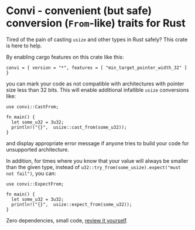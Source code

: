 # Convi - convenient (but safe) conversion (`From`-like) traits for Rust


Tired of the pain of casting `usize` and other types in Rust safely? This crate is here to help.

By enabling cargo features on this crate like this:

```norust
convi = { version = "*", features = [ "min_target_pointer_width_32" ] }
```

you can mark your code as not compatible with architectures with
pointer size less than 32 bits. This will enable additional infallible `usize`
conversions like:

```ignore
use convi::CastFrom;

fn main() {
  let some_u32 = 3u32;
  println!("{}",  usize::cast_from(some_u32));
}
```

and display appropriate error message if anyone
tries to build your code for unsupported architecture.

In addition, for times where you know that your value
will always be smaller than the given type, instead of
`u32::try_from(some_usize).expect("must not fail")`,
you can:

```
use convi::ExpectFrom;

fn main() {
  let some_u32 = 3u32;
  println!("{}",  usize::expect_from(some_u32));
}
```


Zero dependencies, small code, [review it yourself](https://github.com/dpc/convi/blob/master/src/lib.rs).
